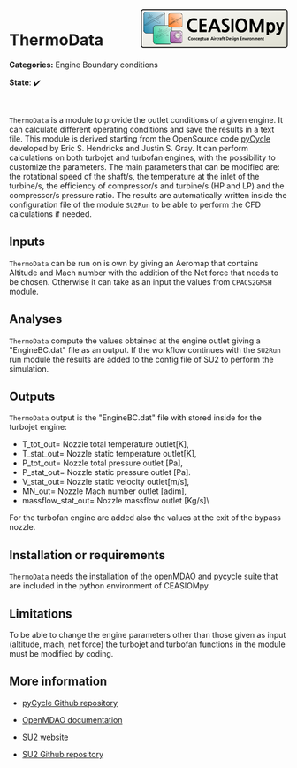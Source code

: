 <img align="right" height="70" src="../../documents/logos/CEASIOMpy_banner_main.png">

# ThermoData

**Categories:** Engine Boundary conditions

**State**: :heavy_check_mark:

<br />

`ThermoData` is a module to provide the outlet conditions of a given engine. It can calculate different operating conditions and save the results in a text file. This module is derived starting from the OpenSource code [pyCycle](https://github.com/OpenMDAO/pycycle) developed by Eric S. Hendricks and Justin S. Gray. It can perform calculations on both turbojet and turbofan engines, with the possibility to customize the parameters. The main parameters that can be modified are: the rotational speed of the shaft/s, the temperature at the inlet of the turbine/s, the efficiency of compressor/s and turbine/s (HP and LP) and the compressor/s pressure ratio. The results are automatically written inside the configuration file of the module `SU2Run` to be able to perform the CFD calculations if needed.

## Inputs
`ThermoData` can be run on is own by giving an Aeromap that contains Altitude and Mach number with the addition of the Net force that needs to be chosen. Otherwise it can take as an input the values from `CPACS2GMSH` module. 

## Analyses
`ThermoData` compute the values obtained at the engine outlet giving a "EngineBC.dat" file as an output. If the workflow continues with the `SU2Run` run module the results are added to the config file of SU2 to perform the simulation. 

## Outputs
`ThermoData` output is the "EngineBC.dat" file with stored inside for the turbojet engine:
* T_tot_out= Nozzle total temperature outlet[K], 
* T_stat_out= Nozzle static temperature outlet[K], 
* P_tot_out= Nozzle total pressure outlet [Pa],
* P_stat_out= Nozzle static pressure outlet [Pa].  
* V_stat_out= Nozzle static velocity outlet[m/s],
* MN_out= Nozzle Mach number outlet [adim], 
* massflow_stat_out= Nozzle massflow outlet [Kg/s]\\

For the turbofan engine are added also the values at the exit of the bypass nozzle. 



## Installation or requirements
`ThermoData` needs the installation of the openMDAO and pycycle suite that are included in the python environment of CEASIOMpy. 

## Limitations

To be able to change the engine parameters other than those given as input (altitude, mach, net force) the turbojet and turbofan functions in the module must be modified by coding.

## More information

* [pyCycle Github repository](https://github.com/OpenMDAO/pycycle)

* [OpenMDAO documentation ](https://openmdao.org/newdocs/versions/latest/main.html)

* [SU2 website](https://su2code.github.io/)

* [SU2 Github repository](https://github.com/su2code/SU2)


